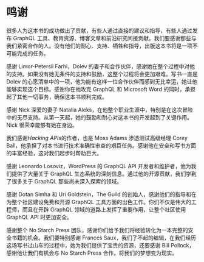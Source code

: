# 鸣谢

很多人为这本书的成功做出了贡献，有些人通过直接的建议和指导，有些人通过发布 GraphQL 工具、教育资源、博客文章和前沿研究间接贡献。我们要感谢那些与我们紧密合作的人。没有他们的耐心、支持、牺牲和指导，出版这本书将是一项不可能完成的任务。

感谢 Limor-Petersil Farhi，Dolev 的妻子和合作伙伴，感谢她在整个过程中对他的支持。如果没有她无条件的支持和鼓励，这整个过程将会更加艰难。写书一直是 Dolev 的心愿清单中的一项，他为能有这样一位合作伙伴而感到无比幸运，她让他能够实现这个目标。感谢你在他攻克 GraphQL 和 Microsoft Word 的同时，承担起了其他一切事务，确保这本书顺利完成。

感谢 Nick 深爱的妻子 Natalia Aleks，在他整个职业生涯中，特别是在这次冒险中的无尽支持。从第一天起，她的鼓励和耐心对这本书的开发起到了关键作用。Nick 很荣幸能够有她在身边。

我们感谢*Hacking APIs*的作者，也是 Moss Adams 渗透测试高级经理 Corey Ball，他承担了对本书进行技术准确性审查的艰巨任务。感谢他在安全和写书方面的丰富经验，这对我们起步时帮助巨大。

感谢 Leonardo Losoviz，WordPress 的 GraphQL API 开发者和维护者，他为我们提供了大量关于 GraphQL 生态系统的深刻信息。通过他的开源贡献，我们学到了很多关于 GraphQL 那些尚未深入探索的领域。

感谢 Dotan Simha 和 Uri Goldstein，The Guild 的创始人，感谢他们的指导和在为整个社区建设免费和开源 GraphQL 工具方面的出色工作。你们不仅是伟大的工程师，而且在开辟 GraphQL 领域的道路上发挥了重要作用，让整个社区使用 GraphQL API 时更加安全。

感谢整个 No Starch Press 团队，感谢你们给予我们将经验转化为一本完整的安全书籍的机会。我们要特别感谢 Frances Saux，我们了不起的编辑，在我们经历这场写书过山车的过程中，她为我们提供了宝贵的资源，还要感谢 Bill Pollock，感谢他让我们有机会与 No Starch Press 合作，将我们的梦想变为现实。
